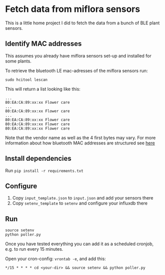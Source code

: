 # Fetch data from miflora sensors

This is a little home project I did to fetch the data from a bunch of BLE plant sensors.

## Identify MAC addresses

This assumes you already have miflora sensors set-up and installed for some plants.

To retrieve the bluetooth LE mac-adresses of the miflora sensors run:

```
sudo hcitool lescan
```

This will return a list looking like this:

```
...
80:EA:CA:89:xx:xx Flower care
...
80:EA:CA:89:xx:xx Flower care
...
80:EA:CA:89:xx:xx Flower care
80:EA:CA:89:xx:xx Flower care
80:EA:CA:89:xx:xx Flower care
```

Note that the vendor name as well as the 4 first bytes may vary. For more information about how bluetooth MAC addresses are structured see [here](https://macaddresschanger.com/what-is-bluetooth-address-BD_ADDR)

## Install dependencies

Run `pip install -r requirements.txt`

## Configure

1. Copy `input_template.json` to `input.json` and add your sensors there
1. Copy `setenv_template` to `setenv` and configure your influxdb there

## Run

```
source setenv
python poller.py
```

Once you have tested everything you can add it as a scheduled cronjob, e.g. to run every 15 minutes.

Open your cron-config: `vrontab -e`, and add this:

```
*/15 * * * * cd <your-dir> && source setenv && python poller.py
```

